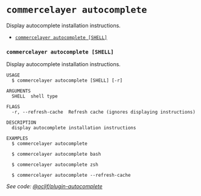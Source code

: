 # `commercelayer autocomplete`

Display autocomplete installation instructions.

* [`commercelayer autocomplete [SHELL]`](#commercelayer-autocomplete-shell)

### `commercelayer autocomplete [SHELL]`

Display autocomplete installation instructions.

```sh-session
USAGE
  $ commercelayer autocomplete [SHELL] [-r]

ARGUMENTS
  SHELL  shell type

FLAGS
  -r, --refresh-cache  Refresh cache (ignores displaying instructions)

DESCRIPTION
  display autocomplete installation instructions

EXAMPLES
  $ commercelayer autocomplete

  $ commercelayer autocomplete bash

  $ commercelayer autocomplete zsh

  $ commercelayer autocomplete --refresh-cache
```

_See code: [@oclif/plugin-autocomplete](https://github.com/oclif/plugin-autocomplete/blob/v2.1.6/src/commands/autocomplete/index.ts)_
